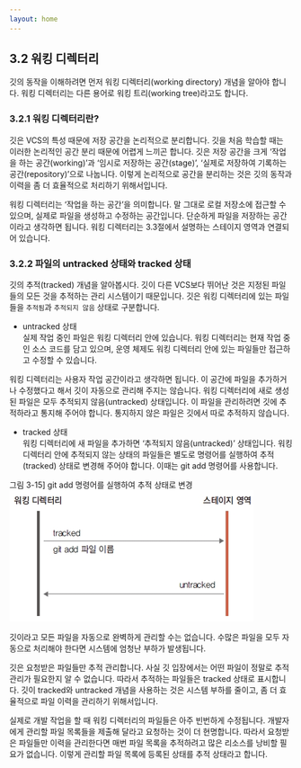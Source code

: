 ```yaml
---
layout: home
---
```

## 3.2 워킹 디렉터리
깃의 동작을 이해하려면 먼저 워킹 디렉터리(working directory) 개념을 알아야 합니다. 워킹 디렉터리는 다른 용어로 워킹 트리(working tree)라고도 합니다.  

### 3.2.1 워킹 디렉터리란?
깃은 VCS의 특성 때문에 저장 공간을 논리적으로 분리합니다. 깃을 처음 학습할 때는 이러한 논리적인 공간 분리 때문에 어렵게 느끼곤 합니다. 깃은 저장 공간을 크게 ‘작업을 하는 공간(working)’과 ‘임시로 저장하는 공간(stage)’, ‘실제로 저장하여 기록하는 공간(repository)’으로 나눕니다. 이렇게 논리적으로 공간을 분리하는 것은 깃의 동작과 이력을 좀 더 효율적으로 처리하기 위해서입니다.  

워킹 디렉터리는 ‘작업을 하는 공간’을 의미합니다. 말 그대로 로컬 저장소에 접근할 수 있으며, 실제로 파일을 생성하고 수정하는 공간입니다. 단순하게 파일을 저장하는 공간이라고 생각하면 됩니다. 워킹 디렉터리는 3.3절에서 설명하는 스테이지 영역과 연결되어 있습니다.  

### 3.2.2 파일의 untracked 상태와 tracked 상태
깃의 추적(tracked) 개념을 알아봅시다. 깃이 다른 VCS보다 뛰어난 것은 지정된 파일들의 모든 것을 추적하는 관리 시스템이기 때문입니다. 깃은 워킹 디렉터리에 있는 파일들을 `추적됨`과 `추적되지 않음` 상태로 구분합니다.  

* untracked 상태  
실제 작업 중인 파일은 워킹 디렉터리 안에 있습니다. 워킹 디렉터리는 현재 작업 중인 소스 코드를 담고 있으며, 운영 체제도 워킹 디렉터리 안에 있는 파일들만 접근하고 수정할 수 있습니다.  

워킹 디렉터리는 사용자 작업 공간이라고 생각하면 됩니다. 이 공간에 파일을 추가하거나 수정했다고 해서 깃이 자동으로 관리해 주지는 않습니다. 워킹 디렉터리에 새로 생성된 파일은 모두 추적되지 않음(untracked) 상태입니다. 이 파일을 관리하려면 깃에 추적하라고 통지해 주어야 합니다. 통지하지 않은 파일은 깃에서 따로 추적하지 않습니다.  

* tracked 상태  
워킹 디렉터리에 새 파일을 추가하면 ‘추적되지 않음(untracked)’ 상태입니다. 워킹 디렉터리 안에 추적되지 않는 상태의 파일들은 별도로 명령어를 실행하여 추적(tracked) 상태로 변경해 주어야 합니다. 이때는 git add 명령어를 사용합니다.  

그림 3-15] git add 명령어를 실행하여 추적 상태로 변경
![](./img/03-15.jpg) 

깃이라고 모든 파일을 자동으로 완벽하게 관리할 수는 없습니다. 수많은 파일을 모두 자동으로 처리해야 한다면 시스템에 엄청난 부하가 발생됩니다.  

깃은 요청받은 파일들만 추적 관리합니다. 사실 깃 입장에서는 어떤 파일이 정말로 추적 관리가 필요한지 알 수 없습니다. 따라서 추적하는 파일들은 tracked 상태로 표시합니다. 깃이 tracked와 untracked 개념을 사용하는 것은 시스템 부하를 줄이고, 좀 더 효율적으로 파일 이력을 관리하기 위해서입니다.  

실제로 개발 작업을 할 때 워킹 디렉터리의 파일들은 아주 빈번하게 수정됩니다. 개발자에게 관리할 파일 목록들을 제출해 달라고 요청하는 것이 더 현명합니다. 따라서 요청받은 파일들만 이력을 관리한다면 매번 파일 목록을 추적하려고 많은 리소스를 낭비할 필요가 없습니다. 이렇게 관리할 파일 목록에 등록된 상태를 추적 상태라고 합니다.  

<br><br>